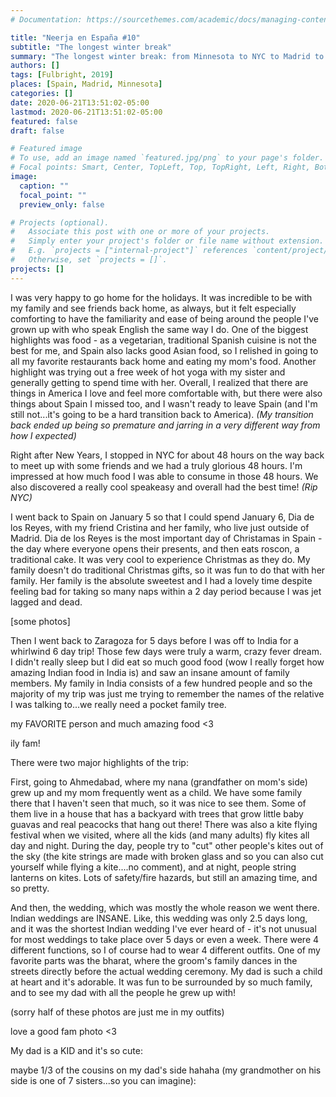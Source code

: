 ```yaml
---
# Documentation: https://sourcethemes.com/academic/docs/managing-content/

title: "Neerja en España #10"
subtitle: "The longest winter break"
summary: "The longest winter break: from Minnesota to NYC to Madrid to Mumbai"
authors: []
tags: [Fulbright, 2019]
places: [Spain, Madrid, Minnesota]
categories: []
date: 2020-06-21T13:51:02-05:00
lastmod: 2020-06-21T13:51:02-05:00
featured: false
draft: false

# Featured image
# To use, add an image named `featured.jpg/png` to your page's folder.
# Focal points: Smart, Center, TopLeft, Top, TopRight, Left, Right, BottomLeft, Bottom, BottomRight.
image:
  caption: ""
  focal_point: ""
  preview_only: false

# Projects (optional).
#   Associate this post with one or more of your projects.
#   Simply enter your project's folder or file name without extension.
#   E.g. `projects = ["internal-project"]` references `content/project/deep-learning/index.md`.
#   Otherwise, set `projects = []`.
projects: []
---
```


I was very happy to go home for the holidays. It was incredible to be with my family and see friends back home, as always, but it felt especially comforting to have the familiarity and ease of being around the people I've grown up with who speak English the same way I do. One of the biggest highlights was food - as a vegetarian, traditional Spanish cuisine is not the best for me, and Spain also lacks good Asian food, so I relished in going to all my favorite restaurants back home and eating my mom's food. Another highlight was trying out a free week of hot yoga with my sister and generally getting to spend time with her. Overall, I  realized that there are things in America I love and feel more comfortable with, but there were also things about Spain I missed too, and I wasn't ready to leave Spain (and I'm still not...it's going to be a hard transition back to America). *(My transition back ended up being so premature and jarring in a very different way from how I expected)*

Right after New Years, I stopped in NYC for about 48 hours on the way back to meet up with some friends and we had a truly glorious 48 hours. I'm impressed at how much food I was able to consume in those 48 hours. We also discovered a really cool speakeasy and overall had the best time! *(Rip NYC)*

I went back to Spain on January 5 so that I could spend January 6, Dia de los Reyes, with my friend Cristina and her family, who live just outside of Madrid. Dia de los Reyes is the most important day of Christamas in Spain - the day where everyone opens their presents, and then eats roscon, a traditional cake. It was very cool to experience Christmas as they do. My family doesn't do traditional Christmas gifts, so it was fun to do that with her family. Her family is the absolute sweetest and I had a lovely time despite feeling bad for taking so many naps within a 2 day period because I was jet lagged and dead.

[some photos]

Then I went back to Zaragoza for 5 days before I was off to India for a whirlwind 6 day trip! Those few days were truly a warm, crazy fever dream. I didn't really sleep but I did eat so much good food (wow I really forget how amazing Indian food in India is) and saw an insane amount of family members. My family in India consists of a few hundred people and so the majority of my trip was just me trying to remember the names of the relative I was talking to...we really need a pocket family tree.

my FAVORITE person and much amazing food <3

ily fam!

There were two major highlights of the trip:

First, going to Ahmedabad, where my nana (grandfather on mom's side) grew up and my mom frequently went as a child. We have some family there that I haven't seen that much, so it was nice to see them. Some of them live in a house that has a backyard with trees that grow little baby guavas and real peacocks that hang out there! There was also a kite flying festival when we visited, where all the kids (and many adults) fly kites all day and night. During the day, people try to "cut" other people's kites out of the sky (the kite strings are made with broken glass and so you can also cut yourself while flying a kite....no comment), and at night, people string lanterns on kites. Lots of safety/fire hazards, but still an amazing time, and so pretty.

And then, the wedding, which was mostly the whole reason we went there. Indian weddings are INSANE. Like, this wedding was only 2.5 days long, and it was the shortest Indian wedding I've ever heard of - it's not unusual for most weddings to take place over 5 days or even a week. There were 4 different functions, so I of course had to wear 4 different outfits. One of my favorite parts was the bharat, where the groom's family dances in the streets directly before the actual wedding ceremony. My dad is such a child at heart and it's adorable. It was fun to be surrounded by so much family, and to see my dad with all the people he grew up with!

(sorry half of these photos are just me in my outfits)

love a good fam photo <3

My dad is a KID and it's so cute:

maybe 1/3 of the cousins on my dad's side hahaha (my grandmother on his side is one of 7 sisters...so you can imagine):